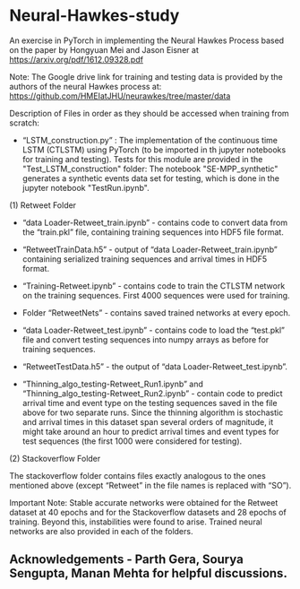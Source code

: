 # Neural-Hawkes-study
An exercise in PyTorch in implementing the Neural Hawkes Process based on the paper by Hongyuan Mei and Jason Eisner at https://arxiv.org/pdf/1612.09328.pdf 

Note: The Google drive link for training and testing data is provided by the authors of the neural Hawkes process at: https://github.com/HMEIatJHU/neurawkes/tree/master/data

Description of Files in order as they should be accessed when training from scratch:

- “LSTM_construction.py” : The implementation of the continuous time LSTM (CTLSTM) using PyTorch (to be imported in th jupyter notebooks for training and testing). Tests for this module are provided in the "Test_LSTM_construction" folder: The notebook "SE-MPP_synthetic" generates a synthetic events data set for testing, which is done in the jupyter notebook "TestRun.ipynb".

(1) Retweet Folder


- “data Loader-Retweet_train.ipynb” - contains code to convert data from the “train.pkl” file, containing training sequences into HDF5 file format.

- “RetweetTrainData.h5” - output of “data Loader-Retweet_train.ipynb” containing serialized training sequences and arrival times in HDF5 format.


- “Training-Retweet.ipynb” - contains code to train the CTLSTM network on the training sequences. First 4000 sequences were used for training.


- Folder “RetweetNets” - contains saved trained networks at every epoch.


- “data Loader-Retweet_test.ipynb” - contains code to load the “test.pkl” file and convert testing sequences into numpy arrays as before for training sequences.

- “RetweetTestData.h5” - the output of “data Loader-Retweet_test.ipynb”.


- “Thinning_algo_testing-Retweet_Run1.ipynb” and “Thinning_algo_testing-Retweet_Run2.ipynb” - contain code to predict arrival time and event type on the testing sequences saved in the file above for two separate runs.
Since the thinning algorithm is stochastic and arrival times in this dataset span several orders of magnitude, it might take around an hour to predict arrival times and event types for test sequences (the first 1000 were considered for testing).

(2) Stackoverflow Folder

The stackoverflow folder contains files exactly analogous to the ones mentioned above (except “Retweet” in the file names is replaced with “SO”).

Important Note:
Stable accurate networks were obtained for the Retweet dataset at 40 epochs and for the Stackoverflow datasets and 28 epochs of training. Beyond this, instabilities were found to arise. Trained neural networks are also provided in each of the folders.

## Acknowledgements - Parth Gera, Sourya Sengupta, Manan Mehta for helpful discussions.
